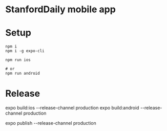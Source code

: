 # StanfordDaily mobile app

# Setup
```
npm i
npm i -g expo-cli

npm run ios

# or
npm run android
```

# Release
expo build:ios --release-channel production
expo build:android --release-channel production

expo publish --release-channel production
